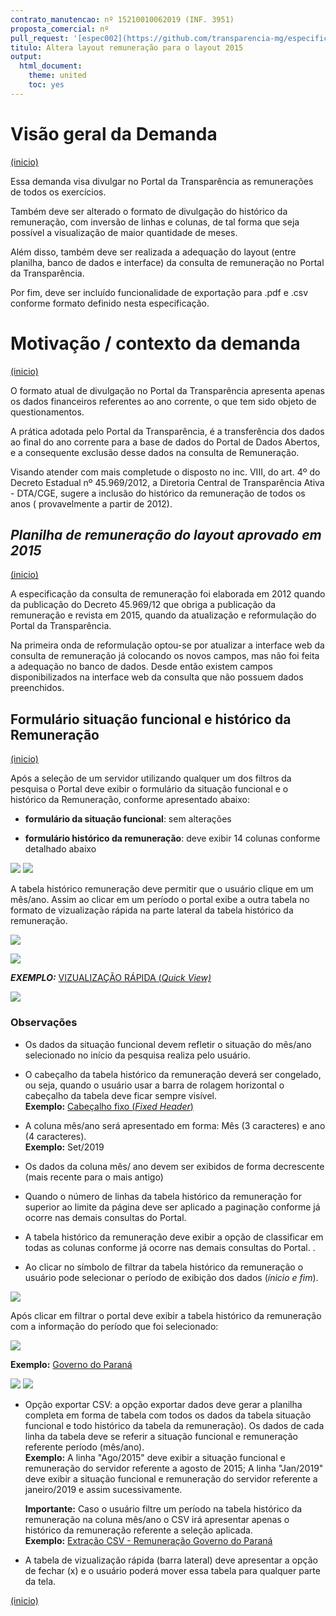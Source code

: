 ```yaml
---
contrato_manutencao: nº 15210010062019 (INF. 3951)
proposta_comercial: nº
pull_request: '[espec002](https://github.com/transparencia-mg/especificacoes-portal-transparencia/pull/3)'
titulo: Altera layout remuneração para o layout 2015
output:
  html_document:
    theme: united
    toc: yes
---
```

# Visão geral da Demanda
<a href="#top">(inicio)</a>

Essa demanda visa divulgar no Portal da Transparência as remunerações de todos os exercícios.

Também deve ser alterado o formato de divulgação do histórico da remuneração, com inversão de linhas e colunas, de tal forma que seja possível a visualização de maior quantidade de meses.

Além disso, também deve ser realizada a adequação do layout (entre planilha, banco de dados e interface) da consulta de remuneração no Portal da Transparência.

Por fim, deve ser incluído funcionalidade de exportação para .pdf e .csv conforme formato definido nesta especificação.

# Motivação / contexto da demanda

<a href="#top">(inicio)</a>

O formato atual de divulgação no Portal da Transparência apresenta apenas os dados financeiros referentes ao ano corrente, o que tem sido objeto de questionamentos.

A prática adotada pelo Portal da Transparência, é a transferência dos dados ao final do ano corrente para a base de dados do Portal de Dados Abertos, e a consequente exclusão desse dados na consulta de Remuneração.

Visando atender com mais completude o disposto no inc. VIII, do art. 4º do Decreto Estadual nº 45.969/2012, a Diretoria Central de Transparência Ativa - DTA/CGE, sugere a inclusão do histórico da remuneração de todos os anos ( provavelmente a partir de 2012).

## _Planilha de remuneração do layout aprovado em 2015_
<a href="#top">(inicio)</a>

A especificação da consulta de remuneração foi elaborada em 2012 quando da publicação do Decreto 45.969/12 que obriga a publicação da remuneração e revista em 2015, quando da atualização e reformulação do Portal da Transparência.

Na primeira onda de reformulação optou-se por atualizar a interface web da consulta de remuneração já colocando os novos campos, mas não foi feita a adequação no banco de dados. Desde então existem campos disponibilizados na interface web da consulta que não possuem dados preenchidos.

## Formulário situação funcional e histórico da Remuneração
<a href="#top">(inicio)</a>

Após a seleção de um servidor utilizando qualquer um dos filtros da pesquisa o Portal deve exibir o formulário da situação funcional e o histórico da Remuneração, conforme apresentado abaixo:

* __formulário da situação funcional__: sem alterações

* __formulário histórico da remuneração__: deve exibir 14 colunas conforme detalhado abaixo

![](static/situacao-funcional.png)
![](static/1.historico-remuneracao-layout-2015.png)

A tabela histórico remuneração deve permitir que o usuário clique em um mês/ano. Assim ao clicar em um período o portal exibe a outra tabela no formato de vizualização rápida na parte lateral da tabela histórico da remuneração.     


![](static/2.barra-lateral-layout-2015.png)


![](static/3.layout-2015.png)

___EXEMPLO:___ [VIZUALIZAÇÃO RÁPIDA (_Quick View)_](https://uxdesign.cc/design-better-data-tables-4ecc99d23356)

![](static/4.exemplo-barra-lateral-exemplo.png)

### Observações

* Os dados da situação funcional devem refletir o situação do mês/ano selecionado no início da pesquisa realiza pelo usuário.
* O cabeçalho da tabela histórico da remuneração deverá ser congelado, ou seja, quando o usuário usar a barra de rolagem horizontal o cabeçalho da tabela deve ficar sempre visível.                    
 __Exemplo:__ [Cabeçalho fixo (_Fixed Header_)](https://uxdesign.cc/design-better-data-tables-4ecc99d23356)

* A coluna mês/ano será apresentado em forma: Mês (3 caracteres) e ano (4 caracteres).           
__Exemplo:__ Set/2019

* Os dados da coluna mês/ ano devem ser exibidos de forma decrescente (mais recente para o mais antigo)

* Quando o número de linhas da tabela histórico da remuneração for superior ao limite da página deve ser aplicado a paginação conforme já ocorre nas demais consultas do Portal.

* A tabela histórico da remuneração deve exibir a opção de classificar em todas as colunas conforme já ocorre nas demais consultas do Portal. .

* Ao clicar no símbolo de filtrar da tabela histórico da remuneração o usuário pode selecionar o período de exibição dos dados (_ínicio e fim_).

 ![](static/5.filtro-mes-ano.png)

 Após clicar em filtrar o portal deve exibir a tabela histórico da remuneração com a informação do período que foi selecionado:

 ![](static/6.filtro-mes-ano-pos-clique.png)

  __Exemplo:__ [Governo do Paraná](http://www.transparencia.pr.gov.br/pte/pages/pessoal/remuneracoes/exibir_remuneracao?windowId=3d0)

   ![](static/7.exemplo-filtro-parana.png)
   ![](static/8.exemplo-filtro-parana.png)

* Opção exportar CSV: a opção exportar dados deve gerar a planilha completa em forma de tabela com todos os dados da tabela situação funcional e todo histórico  da tabela da remuneração). Os dados de cada linha da tabela deve se referir a situação funcional e remuneração referente período (mês/ano).       
__Exemplo:__ A linha "Ago/2015" deve exibir a situação funcional e remuneração do servidor referente a agosto de 2015; A linha "Jan/2019" deve exibir a situação funcional e remuneração do servidor referente a janeiro/2019 e assim sucessivamente.

  __Importante:__ Caso o usuário filtre um período na tabela histórico da remuneração na coluna mês/ano o CSV irá apresentar apenas o histórico da remuneração referente a seleção aplicada.                   
  __Exemplo:__ [Extração CSV - Remuneração Governo do Paraná](http://www.transparencia.pr.gov.br/pte/pages/pessoal/remuneracoes/exibir_remuneracao?windowId=3d0)

* A tabela de vizualização rápida (barra lateral) deve apresentar a opção de fechar (x) e o usuário poderá mover essa tabela para qualquer parte da tela.

<a href="#top">(inicio)</a>
